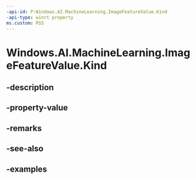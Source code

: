 ```yaml
---
-api-id: P:Windows.AI.MachineLearning.ImageFeatureValue.Kind
-api-type: winrt property
ms.custom: RS5
---
```


<!-- Property syntax.
public LearningModelFeatureKind Kind { get; }
-->

# Windows.AI.MachineLearning.ImageFeatureValue.Kind

## -description

## -property-value

## -remarks

## -see-also

## -examples

